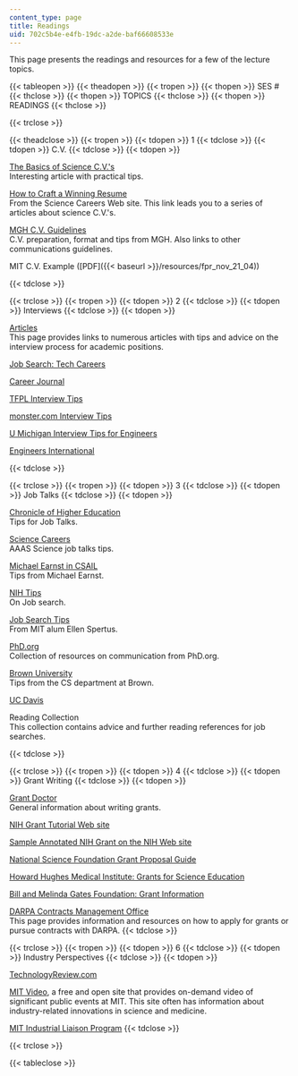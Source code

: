 ```yaml
---
content_type: page
title: Readings
uid: 702c5b4e-e4fb-19dc-a2de-baf66608533e
---
```


This page presents the readings and resources for a few of the lecture topics.

{{< tableopen >}}
{{< theadopen >}}
{{< tropen >}}
{{< thopen >}}
SES #
{{< thclose >}}
{{< thopen >}}
TOPICS
{{< thclose >}}
{{< thopen >}}
READINGS
{{< thclose >}}

{{< trclose >}}

{{< theadclose >}}
{{< tropen >}}
{{< tdopen >}}
1
{{< tdclose >}}
{{< tdopen >}}
C.V.
{{< tdclose >}}
{{< tdopen >}}


[The Basics of Science C.V.'s](http://chronicle.com/article/The-Basics-of-Science-CVs/46275/)  
Interesting article with practical tips.

[How to Craft a Winning Resume](https://www.sciencemag.org/careers/how-craft-winning-r%C3%A9sum%C3%A9)  
From the Science Careers Web site. This link leads you to a series of articles about science C.V.'s.

[MGH C.V. Guidelines](https://www.massgeneral.org/faculty-development/promotion-cv)  
C.V. preparation, format and tips from MGH. Also links to other communications guidelines.

MIT C.V. Example ([PDF]({{< baseurl >}}/resources/fpr_nov_21_04))


{{< tdclose >}}

{{< trclose >}}
{{< tropen >}}
{{< tdopen >}}
2
{{< tdclose >}}
{{< tdopen >}}
Interviews
{{< tdclose >}}
{{< tdopen >}}


[Articles](http://www.phds.org/jobs/interviews/)  
This page provides links to numerous articles with tips and advice on the interview process for academic positions.

[Job Search: Tech Careers](http://jobsearchtech.about.com/od/yourjobsearch/)

[Career Journal](http://www.careerjournal.com/jobhunting/interviewing/)

[TFPL Interview Tips](https://www.tfpl.com/blog/2018/08/mastering-interviews-our-top-tips-to-get-offers)

[monster.com Interview Tips](http://career-advice.monster.com/job-interview/Interview-Preparation/Job-Interview-Pointers-Fogarty/article.aspx)

[U Michigan Interview Tips for Engineers](http://www.hr.umich.edu/empserv/department/empsel/basiccomp.html)

[Engineers International](http://www.engineersint.com/)


{{< tdclose >}}

{{< trclose >}}
{{< tropen >}}
{{< tdopen >}}
3
{{< tdclose >}}
{{< tdopen >}}
Job Talks
{{< tdclose >}}
{{< tdopen >}}


[Chronicle of Higher Education](http://chronicle.com/article/Giving-a-Job-Talk-in-the-Sc/45375/)  
Tips for Job Talks.

[Science Careers](https://www.sciencemag.org/careers)  
AAAS Science job talks tips.

[Michael Earnst in CSAIL](http://homes.cs.washington.edu/~mernst/advice/academic-job.html)  
Tips from Michael Earnst.

[NIH Tips](http://www.training.nih.gov/careers/careercenter/advice.html)  
On Job search.

[Job Search Tips](http://people.mills.edu/spertus/job-search/job.html)  
From MIT alum Ellen Spertus.

[PhD.org](https://www.above.com/marketplace/phd.org)  
Collection of resources on communication from PhD.org.

[Brown University](http://www.sigmod.org/publications/sigmod-record/0112/career-intro.html)  
Tips from the CS department at Brown.

[UC Davis](http://www.ucdavis.edu/index.html)

Reading Collection  
This collection contains advice and further reading references for job searches.


{{< tdclose >}}

{{< trclose >}}
{{< tropen >}}
{{< tdopen >}}
4
{{< tdclose >}}
{{< tdopen >}}
Grant Writing
{{< tdclose >}}
{{< tdopen >}}


[Grant Doctor](https://www.sciencemag.org/author/grant-doctor)  
General information about writing grants.

[NIH Grant Tutorial Web site](http://www.nlm.nih.gov/ep/Tutorial.html)

[Sample Annotated NIH Grant on the NIH Web site](http://www.niaid.nih.gov/researchfunding/grant/pages/appsamples.aspx)

[National Science Foundation Grant Proposal Guide](http://www.nsf.gov/pubs/2001/nsf012/toc.html)

[Howard Hughes Medical Institute: Grants for Science Education](http://www.hhmi.org/grants/)

[Bill and Melinda Gates Foundation: Grant Information](http://www.gatesfoundation.org/How-We-Work/General-Information/Grant-Opportunities)

[DARPA Contracts Management Office](https://www.darpa.mil/work-with-us/contract-management)  
This page provides information and resources on how to apply for grants or pursue contracts with DARPA.
{{< tdclose >}}

{{< trclose >}}
{{< tropen >}}
{{< tdopen >}}
6
{{< tdclose >}}
{{< tdopen >}}
Industry Perspectives
{{< tdclose >}}
{{< tdopen >}}


[TechnologyReview.com](http://www.technologyreview.com/)

[MIT Video](http://video.mit.edu), a free and open site that provides on-demand video of significant public events at MIT. This site often has information about industry-related innovations in science and medicine.

[MIT Industrial Liaison Program](http://ilp.mit.edu/)
{{< tdclose >}}

{{< trclose >}}

{{< tableclose >}}
